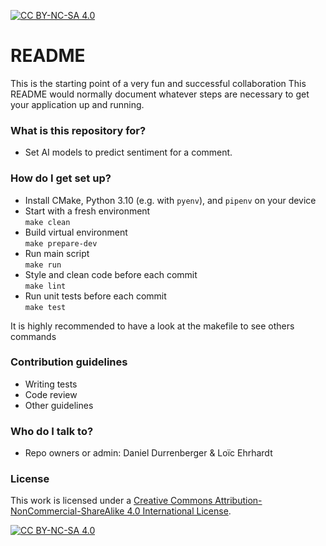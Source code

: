 [![CC BY-NC-SA 4.0][cc-by-nc-sa-shield]][cc-by-nc-sa]

# README #

This is the starting point of a very fun and successful collaboration
This README would normally document whatever steps are necessary to get your application up and running.

### What is this repository for? ###

* Set AI models to predict sentiment for a comment.

### How do I get set up? ###

* Install CMake, Python 3.10 (e.g. with `pyenv`), and `pipenv` on your device
* Start with a fresh environment  
    `make clean`
* Build virtual environment  
    `make prepare-dev`
* Run main script  
    `make run`
* Style and clean code before each commit  
    `make lint`
* Run unit tests before each commit  
    `make test`

It is highly recommended to have a look at the makefile to see
others commands


### Contribution guidelines ###

* Writing tests
* Code review
* Other guidelines

### Who do I talk to? ###

* Repo owners or admin: Daniel Durrenberger & Loïc Ehrhardt

### License ###

This work is licensed under a
[Creative Commons Attribution-NonCommercial-ShareAlike 4.0 International License][cc-by-nc-sa].

[![CC BY-NC-SA 4.0][cc-by-nc-sa-image]][cc-by-nc-sa-shield]

[cc-by-nc-sa]: http://creativecommons.org/licenses/by-nc-sa/4.0/
[cc-by-nc-sa-image]: https://licensebuttons.net/l/by-nc-sa/4.0/88x31.png
[cc-by-nc-sa-shield]: https://img.shields.io/badge/License-CC%20BY--NC--SA%204.0-lightgrey.svg